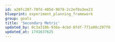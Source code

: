 ```yaml
---
id: a28fc207-70fd-405d-9878-2c2ef0a3ee23
blueprint: experiment_planning_framework
group: goals
title: 'Secondary Metric'
updated_by: 0c3a318b-936a-4cbd-8fdf-771a90c297f0
updated_at: 1741637625
---
```

